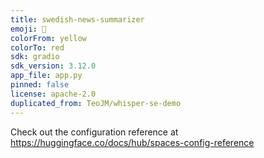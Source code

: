 ```yaml
---
title: swedish-news-summarizer
emoji: 🐢
colorFrom: yellow
colorTo: red
sdk: gradio
sdk_version: 3.12.0
app_file: app.py
pinned: false
license: apache-2.0
duplicated_from: TeoJM/whisper-se-demo
---
```

Check out the configuration reference at https://huggingface.co/docs/hub/spaces-config-reference
